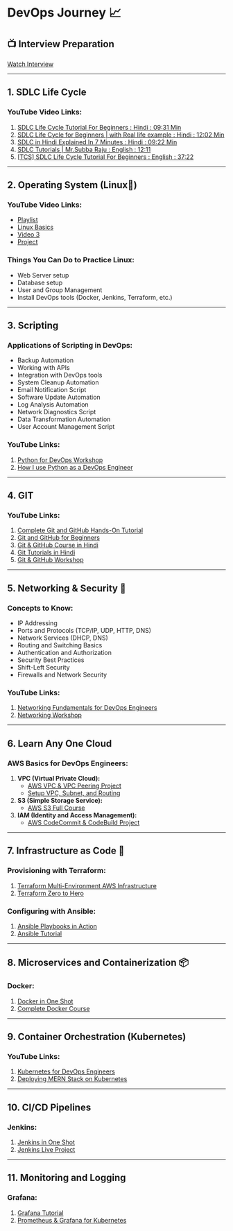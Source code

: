 # DevOps Journey 📈

## 📺 Interview Preparation
[Watch Interview](https://youtu.be/gJsrzfY-YzY?si=7aAPCnjCJnl6W6AU)

---

## 1. SDLC Life Cycle  
### YouTube Video Links:  
1. [SDLC Life Cycle Tutorial For Beginners : Hindi : 09:31 Min](https://youtu.be/SbHI2b5y0Bw?si=0X9OwFfO5T_1SmuO)  
2. [SDLC Life Cycle for Beginners | with Real life example : Hindi : 12:02 Min](https://youtu.be/kSU2MPeptpM?si=F_SLPNxOuWDKfL5i)  
3. [SDLC in Hindi Explained In 7 Minutes : Hindi : 09:22 Min](https://youtu.be/pnXrzfIxy6Q?si=luLNQv7p2T0_xNd6)  
4. [SDLC Tutorials | Mr.Subba Raju : English : 12:11](https://youtu.be/fnvXFQprVFg?si=ZUF77sMGi1SrSpvC)  
5. [[TCS] SDLC Life Cycle Tutorial For Beginners : English : 37:22](https://youtu.be/sAJ2i5QFwGE?si=2-Qluk_RJRP7W3x9)

---

## 2. Operating System (Linux🐧)
### YouTube Video Links:  
- [Playlist](https://youtu.be/39oyFIStuaI?si=77GIvrQIg_CrBEzP)  
- [Linux Basics](https://www.youtube.com/watch?v=lCq4mYQL0WY)  
- [Video 3](https://youtu.be/e01GGTKmtpc?si=DNdlQvEL53AI98gP)  
- [Project](https://youtu.be/6jh81K7lyWs?si=28o1zSjPY7gdpLZ4)  

### Things You Can Do to Practice Linux:  
- Web Server setup  
- Database setup  
- User and Group Management  
- Install DevOps tools (Docker, Jenkins, Terraform, etc.)

---

## 3. Scripting  
### Applications of Scripting in DevOps:  
- Backup Automation  
- Working with APIs  
- Integration with DevOps tools  
- System Cleanup Automation  
- Email Notification Script  
- Software Update Automation  
- Log Analysis Automation  
- Network Diagnostics Script  
- Data Transformation Automation  
- User Account Management Script  

### YouTube Links:  
1. [Python for DevOps Workshop](https://www.youtube.com/live/9ErAlY2Ifw0?si=JWL3LeruY5-rlSJ3)  
2. [How I use Python as a DevOps Engineer](https://youtu.be/guCFLTU-XRM?si=aDaPV3LxKBpSt-eo)

---

## 4. GIT  
### YouTube Links:  
1. [Complete Git and GitHub Hands-On Tutorial](https://youtu.be/_kwJ2GCafuA?si=-sJOQpWzxF9qPHK9)  
2. [Git and GitHub for Beginners](https://youtu.be/Ez8F0nW6S-w?si=1TFbBASoKoPmpASm)  
3. [Git & GitHub Course in Hindi](https://youtu.be/q8EevlEpQ2A?si=T4yMWvVxAaw0v_o_)  
4. [Git Tutorials in Hindi](https://youtu.be/8KtY8ihZ8ME?si=g8g9ym2w-gTKP33H)  
5. [Git & GitHub Workshop](https://www.youtube.com/live/DyqAdz96mok?si=WGHyVJTV6-WCk7dG)

---

## 5. Networking & Security 🔐  
### Concepts to Know:  
- IP Addressing  
- Ports and Protocols (TCP/IP, UDP, HTTP, DNS)  
- Network Services (DHCP, DNS)  
- Routing and Switching Basics  
- Authentication and Authorization  
- Security Best Practices  
- Shift-Left Security  
- Firewalls and Network Security  

### YouTube Links:  
1. [Networking Fundamentals for DevOps Engineers](https://youtu.be/M9Kex1ID7GY?si=CzxUEnOUMzb6-Obn)  
2. [Networking Workshop](https://www.youtube.com/live/mNTs-shuFno?si=rbS098YCmqBux5sd)

---

## 6. Learn Any One Cloud  
### AWS Basics for DevOps Engineers:  
1. **VPC (Virtual Private Cloud):**  
   - [AWS VPC & VPC Peering Project](https://www.youtube.com/watch?v=UVNVPquIkXE&list=PLlfy9GnSVerTB0twnC5eaGD-oiHprpnW-&index=6)  
   - [Setup VPC, Subnet, and Routing](https://www.youtube.com/watch?v=43tIX7901Gs)  
2. **S3 (Simple Storage Service):**  
   - [AWS S3 Full Course](https://youtu.be/A2N9OIun9dU?si=RC0JW-MJ0-61Vhe8)  
3. **IAM (Identity and Access Management):**  
   - [AWS CodeCommit & CodeBuild Project](https://www.youtube.com/watch?v=p5i3cMCQ760)

---

## 7. Infrastructure as Code 📃  
### Provisioning with Terraform:  
1. [Terraform Multi-Environment AWS Infrastructure](https://www.youtube.com/watch?v=NoKeG8iRnQw&t=3720s)  
2. [Terraform Zero to Hero](https://www.youtube.com/live/ITHB4JzviWQ?si=irNZsCtpkjT4JzhI)  

### Configuring with Ansible:  
1. [Ansible Playbooks in Action](https://www.youtube.com/live/yyU2UiNI08M?si=2PdlB_PixgegvAWc)  
2. [Ansible Tutorial](https://youtu.be/4GwafiGsTUM?si=_fz0LND_39bVsUJF)

---

## 8. Microservices and Containerization 📦  
### Docker:  
1. [Docker in One Shot](https://youtu.be/31k6AtW-b3Y?si=jmZW4xfYp2C3zhs-)  
2. [Complete Docker Course](https://youtu.be/q5S14cfOWfE?si=GxcgJL-rEqsT1vaD)

---

## 9. Container Orchestration (Kubernetes)  
### YouTube Links:  
1. [Kubernetes for DevOps Engineers](https://youtu.be/FqfoDUhzyDo?si=MU3wwHLClNEjc-RT)  
2. [Deploying MERN Stack on Kubernetes](https://youtu.be/h-ul8l5ekPg?si=ifBCFcyZGl2Hq_ks)

---

## 10. CI/CD Pipelines  
### Jenkins:  
1. [Jenkins in One Shot](https://youtu.be/XaSdKR2fOU4?si=3k8SeBxyWMSDK8mx)  
2. [Jenkins Live Project](https://www.youtube.com/live/nplH3BzKHPk?si=dLEkCvGSdwR67UJN)

---

## 11. Monitoring and Logging  
### Grafana:  
1. [Grafana Tutorial](https://youtu.be/QwGm5m4AxNA?si=AGaJ-kLVhOeh13ZE)  
2. [Prometheus & Grafana for Kubernetes](https://youtu.be/DXZUunEeHqM?si=2Jpse2hT5...)
